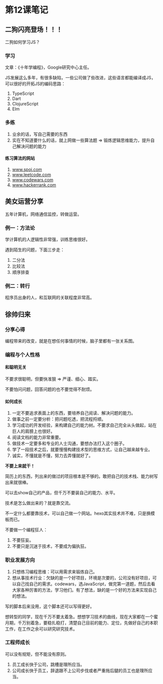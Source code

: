 # 第12课笔记

## 二狗闪亮登场！！！

二狗如何学习JS？

### 学习

文章：《十年学编程》，Google研究中心主任。

JS发展这么多年，有很多缺陷，一些公司做了些改进，这些语言都能编译成JS，可以很好的开拓JS的编码思路：

1. TypeScript
1. Dart
1. ClojureScript
1. Elm

### 多练

1. 业余的话，写自己需要的东西
1. 实在不知道要什么的话，就上网做一些算法题 => 锻炼逻辑思维能力，提升自己解决问题的能力

#### 练习算法的网站

1. www.spoj.com
1. www.leetcode.com
1. www.codewars.com
1. www.hackerrank.com

## 美女运营分享

五年计算机，网络通信监控，转做运营。

### 例一：方法论

学计算机的人逻辑性非常强，训练思维很好。

遇到陌生的问题，下面三步走：

1. 二分法
1. 比较法
1. 顺序排查

### 例二：转行

程序员出身的人，和互联网的关联程度非常高。

## 徐帅归来

### 分享心得

编程带来的改变，就是在想任何事情的时候，脑子里都有一张关系图。

### 编程与个人性格

#### 和聪明无关

不要求很聪明，但要快准狠 => 严谨、细心、踏实。

不要怕问问题，回答问题的也不要觉得不耐烦。

#### 如何成长

1. 一定不要追求表面上的东西，要培养自己阅读、解决问题的能力。
1. 做事之前一定要分析：把问题吃透，把流程捋顺。
1. 学习成功的开发经验，来构建自己的能力树。不要求自己完全从头做起，站在巨人的肩膀上也很好。
1. 阅读文档的能力非常重要。
1. 做技术一定要多和专业的人士沟通，要想办法打入这个圈子。
1. 学了一段技术之后，就要慢慢构建技术型的思维方式，让自己越来越专业。
1. 诚实，不懂就是不懂，努力去弄懂就好了。

**不要上来就干！**

简历上的东西，列出来的做过的项目根本是不够的。敢把自己的技术栈、能力树写出来就很棒。

可以去show自己的产品，但千万不要装自己的能力、水平。

技术是怎么做出来的？就是靠交流。

不一定什么都要靠技术，可以自己做一个网站。hexo其实技术并不难，只是换模板而已。

不要做一个编程狂人：

1. 不要狂妄。
1. 不要只是沉迷于技术，不要成为偏执狂。

### 职业发展方向

1. 只想练习编程思维：可以用需求来锻炼自己。
1. 想从事技术行业：欠缺的是一个好项目，环境是次要的，公司没有好项目，可以自己找自己的需求。codewars，选JavaScript，做完第一道题，然后去看大家各种厉害的方法，学习他们。有了想法，缺的是一个好的方法来实现自己的想法。

写的脚本后来没用，这个脚本还可以写得更好。

想转型的同学，现在千万不要太着急。想想学习技术的曲线，现在大家都在一个蜜月期，千万别着急，要稳扎稳打，清楚自己目前的能力、定位，先做好自己的本职工作，在工作之余可以研究研究技术。

### 工程师成长

可以没有规矩，但不能没有原则。

1. 员工成长快于公司，跳槽是理所应当。
1. 公司成长快于员工，辞退跟不上公司步伐或者严重拖后腿的员工也是理所应当。
